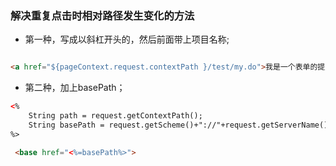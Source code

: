 

### 解决重复点击时相对路径发生变化的方法


* 第一种，写成以斜杠开头的，然后前面带上项目名称; 

```html

<a href="${pageContext.request.contextPath }/test/my.do">我是一个表单的提交按键</a>

```

* 第二种，加上basePath；


```html
<%
    String path = request.getContextPath();
    String basePath = request.getScheme()+"://"+request.getServerName()+":"+request.getServerPort()+path+"/";
%>

 <base href="<%=basePath%>">

```
